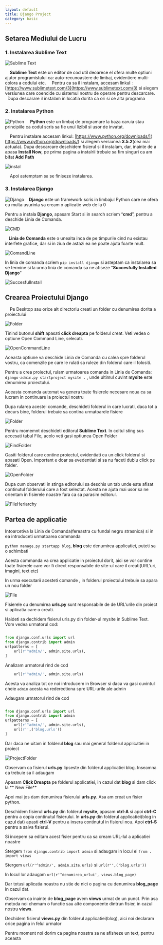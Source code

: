 ```yaml
---
layout: default
title: Django Project
category: basic
---
```


## Setarea Mediului de Lucru

### 1. Instalarea Sublime Text
![Sublime Text](https://cdn.tutsplus.com/net/uploads/legacy/1140_st2plugins/200u.jpg)

&nbsp; &nbsp;  **Sublime Text** este un editor de cod util deoarece el ofera multe optiuni  ajutor programistului ca: auto-recunoastere de limbaj, evidentiere multi-colora a codului etc. 
&nbsp;  &nbsp;  Pentru ca sa il instalam, accesam linkul : [https://www.sublimetext.com/3](https://www.sublimetext.com/3) si alegem versiunea care coencide cu sistemul nostru de operare pentru descarcare.
&nbsp;  &nbsp; Dupa descarare il instalam in locatia dorita ca ori si ce alta programa 


### 2. Instalarea Python 
![Python](https://www.python.org/static/opengraph-icon-200x200.png)
&nbsp; &nbsp; **Python** este un limbaj de programare la baza caruia stau principiile ca codul scris sa fie unul lizibil si usor de invatat.

&nbsp; &nbsp; Pentru instalare accesam linkul: [https://www.python.org/downloads/]( https://www.python.org/downloads/) si alegem versiunea **3.5.2**(cea mai actuala). 
Dupa descarcare deschidem fisierul si il instalam, dar, inainte de a apasa **Install Now**, pe prima pagina a instalrii trebuie sa fim singuri ca am bifat **Add Path**

![instal](http://loadbalancerblog.com/sites/default/files/images/image003.jpg)

&nbsp; &nbsp; Apoi astemptam sa se finiseze instalarea. 


### 3. Instalarea Django 
![Django](http://seeklogo.com/images/D/django-logo-182231C1BB-seeklogo.com.gif)
&nbsp; &nbsp;**Django** este un framework scris in limbajul Python care ne ofera cu multa usurinta sa cream o aplicatie web de la 0 

Pentru a instala **Django**, apasam Start si in search scriem “**cmd**”, pentru a deschide Linia de Comanda.

![CMD](http://cdn.winability.com/info/delete-partition/start-menu-cmd.png)

&nbsp; &nbsp;**Linia de Comanda** este o unealta inca de pe timpurile cind nu existau interfete grafice, dar si in  ziua de astazi ea ne poate ajuta foarte mult.

![ComandLine](http://www.computerhope.com/issues/pictures/dos.jpg)

In linia de comanda scriem `pip install django` si asteptam ca instalarea sa se termine si la urma linia de comanda sa ne afiseze "**Succesfully Installed Django**"

![SuccesfulInstall](http://www.swegler.com/becky/blog/wp-content/uploads/2011/08/climsy_20110828_185611.jpg)


## Crearea Proiectului Django
&nbsp; &nbsp; Pe Desktop sau orice alt directoriu creati un folder cu denumirea dorita a  proiectului

![Folder](http://wishmesh.com/wp-content/uploads/2012/04/02-new-folder.jpg)

 Tinind butonul **shift** apasati **click dreapta** pe folderul creat. Veti vedea o optiune Open Command Line, selecati. 

![OpenCommandLine](http://i.stack.imgur.com/0DLsh.png)

Aceasta optiune va deschide Linia de Comanda cu calea spre folderul vostru, ca comenzile pe care le rulati sa ruleze din folderul care il folositi. 

Pentru a crea proiectul, rulam urmatoarea  comanda in Linia de Comanda: `django-admin.py startproject mysite .` , unde ultimul cuvint **mysite** este denumirea proiectului. 

Aceasta comanda automat va genera toate fisierele necesare noua ca sa lucram in continuare la proiectul nostru

Dupa rularea acestei comande, deschideti folderul in care lucrati, daca tot a decurs bine, folderul trebuie sa contina urmatoarele fisiere

![Folder](https://scontent-frt3-1.xx.fbcdn.net/v/t35.0-12/13662648_1351761801518250_1980309842_o.png?oh=2ebefbd79aadaa5fc5477d4ed8f4e42b&oe=579A9B8C)


Pentru momemnt deschideti editorul **Sublime Text**. In coltul sting sus accesati tabul File, acolo veti gasi optiunea Open Folder

![FindFolder](http://rosebusch.net/jeff/Web_Testing/img/openFolderSublime.png)

Gasiti folderul care contine proiectul, evidentiati cu un click folderul si apasati Open. Important e doar sa evedentiati si sa nu faceti dublu click pe folder. 

![OpenFolder](https://scontent-frt3-1.xx.fbcdn.net/v/t35.0-12/13833096_1351771711517259_1251096350_o.png?oh=5a9f67188acbbe1af73c2a8bc58aa259&oe=5799966F)

Dupa cum observati in stinga editorului sa deschis un tab unde este afisat continutul folderului care a fost selectat. Acesta ne ajuta mai usor sa ne orientam in fisierele noastre fara ca sa parasim editorul. 

![FileHeriarchy](https://scontent-frt3-1.xx.fbcdn.net/v/t35.0-12/13839755_1351777404850023_198335560_o.png?oh=9c1ba0f6c02e06fb8141fe9392e8d562&oe=579982AD)

## Partea de applicatie 

Intoarcetiva la Linia de Comanda(fereastra cu fundal negru strasnica) si in ea introduceti urmatoarea commanda 

`python manage.py startapp blog`, **blog** este denumirea applicatiei, puteti sa o schimbati 

Acesta commanda va crea applicatie in proiectul dorit,  aici se vor contine toate fisierele care vor fi direct responsabile de site-ul care il creati(URL’uri, imagini, text etc)

In urma executarii acesteti comande , in folderul proiectului trebuie sa apara un nou folder

![File](https://scontent-frt3-1.xx.fbcdn.net/v/t35.0-12/13839876_1351807928180304_769299373_o.png?oh=a52181e45bb5f8ce5f83024f72d7f058&oe=579A75BB)

Fisierele cu denumirea **urls.py** sunt responsabile de de URL’urile din proiect si aplicatia care o creati. 

Haideti sa dechidem fisierul urls.py din folder-ul mysite in Sublime Text.  Vom vedea urmatorul cod:

```python

from django.conf.urls import url
from django.contrib import admin
urlpatterns = [
    url(r'^admin/', admin.site.urls),
]
```

Analizam urmatorul rind de cod  

```python
	url(r'^admin/', admin.site.urls)

```
Acesta va analiza tot ce noi introducem in Browser si daca va gasi cuvintul cheie `admin` acesta va rederectiona spre URL-urile ale admin 

Adaugam  urmatorul rind de cod 
```python

from django.conf.urls import url
from django.contrib import admin
urlpatterns = [
    url(r'^admin/', admin.site.urls),
    url(r'',('blog.urls'))
]
```
  
Dar daca ne uitam in folderul **blog** sau mai general folderul applicatiei in proiect

![ProjectFolder](https://scontent-frt3-1.xx.fbcdn.net/v/t35.0-12/13838298_1352282814799482_1426844409_o.png?oh=02bf6e530484150d50fa640bca89e726&oe=579AD32D) 

Observam ca fisierul **urls.py** lipseste din folderul applicatiei blog. Inseamna ca trebuie sa il adaugam

Apasam **Click Dreapta** pe folderul applicatiei, in cazul dat **blog** si dam click la ** New File**

Apoi mai jos dam denumirea fisierului **urls.py**. Asa am creat un fisier python. 

Deschidem fisierul **urls.py**  din folderul **mysite**, apasam **ctrl-A** si apoi **ctrl-C** pentru a copia continutul fisierului. In **urls.py** din folderul applicatiei(blog in cazul dat) apasti **ctrl-V** pentru a insera continutul in fisierul nou. Apoi **ctrl-S** pentru a salva fisierul.

Si incepem sa editam acest fisier pentru ca sa cream URL-lul a aplicatiei noastre 

Stergem `from django.contrib import admin` si adaugam in locul ei `from . import views` 

Stergem  `url(r'^admin/', admin.site.urls)` si `url(r'',('blog.urls'))`

In locul lor adaugam  `url(r'^denumirea_urlui', views.blog_page)` 

Dar totusi aplicatia noastra nu stie de nici o pagina cu denumirea **blog_page** in cazul dat. 

Observam ca inainte de **blog_page** avem **views** urmat de un punct. Prin asa metoda noi chemam o functie sau alte componente dintrun fisier, in cazul nostru **views**. 
 
Dechidem fisierul **views.py** din folderul applicatiei(blog), aici noi declaram orice pagina in felul urmator




Pentru moment noi dorim ca pagina noastra sa ne afisheze un text, pentru aceasta 